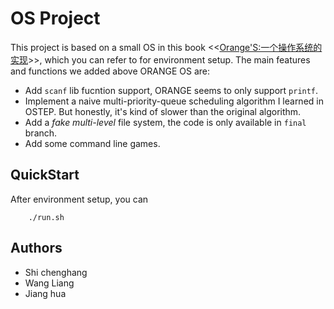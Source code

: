# OS Project

This project is based on a small OS in this book <<[Orange'S:一个操作系统的实现](https://book.douban.com/subject/3735649/)>>, which you can refer to for environment setup. The main features and functions we added above ORANGE OS are:

- Add `scanf` lib fucntion support, ORANGE seems to only support `printf`.
- Implement a naive multi-priority-queue scheduling algorithm I learned in OSTEP. But honestly, it's kind of slower than the original algorithm.
- Add a *fake multi-level* file system, the code is only available in `final` branch.
- Add some command line games.

## QuickStart

After environment setup, you can

```shell
    ./run.sh
```

## Authors

- Shi chenghang
- Wang Liang
- Jiang hua
